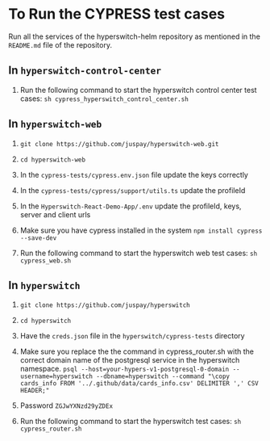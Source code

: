 # To Run the CYPRESS test cases

Run all the services of the hyperswitch-helm repository as mentioned in the `README.md` file of the repository.

## In `hyperswitch-control-center`

1. Run the following command to start the hyperswitch control center test cases:
```sh cypress_hyperswitch_control_center.sh```

## In `hyperswitch-web`

1. `git clone https://github.com/juspay/hyperswitch-web.git`

2. `cd hyperswitch-web`

3. In the `cypress-tests/cypress.env.json` file update the keys correctly

4. In the `cypress-tests/cypress/support/utils.ts` update the profileId

5. In the `Hyperswitch-React-Demo-App/.env` update the profileId, keys, server and client urls

6. Make sure you have cypress installed in the system `npm install cypress --save-dev`

7. Run the following command to start the hyperswitch web test cases:
```sh cypress_web.sh```

## In `hyperswitch`

1. `git clone https://github.com/juspay/hyperswitch`

2. `cd hyperswitch`

3. Have the `creds.json` file in the `hyperswitch/cypress-tests` directory

4. Make sure you replace the the command in cypress_router.sh with the correct domain name of the postgresql service in the hyperswitch namespace.
``psql --host=your-hypers-v1-postgresql-0-domain --username=hyperswitch --dbname=hyperswitch --command "\copy cards_info FROM '../.github/data/cards_info.csv' DELIMITER ',' CSV HEADER;"``

5. Password
`ZGJwYXNzd29yZDEx`

6. Run the following command to start the hyperswitch test cases:
```sh cypress_router.sh```